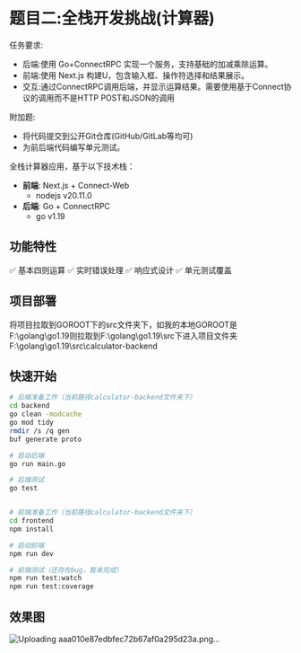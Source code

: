 # 题目二:全栈开发挑战(计算器)
任务要求:
- 后端:使用 Go+ConnectRPC 实现一个服务，支持基础的加减乘除运算。
- 前端:使用 Next.js 构建U，包含输入框、操作符选择和结果展示。
- 交互:通过ConnectRPC调用后端，并显示运算结果。需要使用基于Connect协议的调用而不是HTTP POST和JSON的调用


附加题:
- 将代码提交到公开Git仓库(GitHub/GitLab等均可)
- 为前后端代码编写单元测试。


全栈计算器应用，基于以下技术栈：
- **前端**: Next.js + Connect-Web
  - nodejs v20.11.0
- **后端**: Go + ConnectRPC
  - go v1.19

## 功能特性
✅ 基本四则运算
✅ 实时错误处理
✅ 响应式设计
✅ 单元测试覆盖

## 项目部署
将项目拉取到GOROOT下的src文件夹下，如我的本地GOROOT是F:\golang\go1.19则拉取到F:\golang\go1.19\src下进入项目文件夹F:\golang\go1.19\src\calculator-backend

## 快速开始
```bash
# 后端准备工作（当前路径calculator-backend文件夹下）
cd backend
go clean -modcache
go mod tidy
rmdir /s /q gen
buf generate proto

# 启动后端
go run main.go

# 后端测试
go test


# 前端准备工作（当前路径calculator-backend文件夹下）
cd frontend
npm install

# 启动前端
npm run dev

# 前端测试（还存在bug，暂未完成）
npm run test:watch
npm run test:coverage
```

## 效果图
![Uploading aaa010e87edbfec72b67af0a295d23a.png…]()
